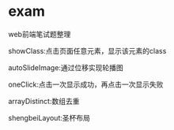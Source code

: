 # exam
web前端笔试题整理

showClass:点击页面任意元素，显示该元素的class

autoSlideImage:通过位移实现轮播图

oneClick:点击一次显示成功，再点击一次显示失败

arrayDistinct:数组去重

shengbeiLayout:圣杯布局
